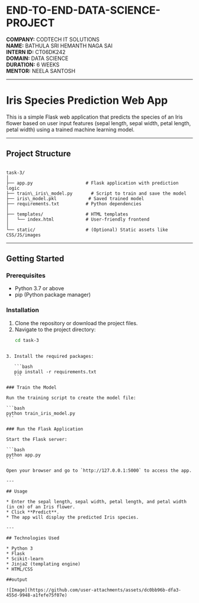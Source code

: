 # END-TO-END-DATA-SCIENCE-PROJECT


**COMPANY:** CODTECH IT SOLUTIONS  
**NAME:** BATHULA SRI HEMANTH NAGA SAI  
**INTERN ID:** CT06DK242  
**DOMAIN:** DATA SCIENCE  
**DURATION:** 6 WEEKS  
**MENTOR:** NEELA SANTOSH  

---
# Iris Species Prediction Web App

This is a simple Flask web application that predicts the species of an Iris flower based on user input features (sepal length, sepal width, petal length, petal width) using a trained machine learning model.

---

## Project Structure

```

task-3/
│
├── app.py                    # Flask application with prediction logic
├── train\_iris\_model.py       # Script to train and save the model
├── iris\_model.pkl            # Saved trained model
├── requirements.txt          # Python dependencies
│
├── templates/                # HTML templates
│   └── index.html            # User-friendly frontend
│
└── static/                   # (Optional) Static assets like CSS/JS/images

````

---

## Getting Started

### Prerequisites

- Python 3.7 or above
- pip (Python package manager)

### Installation

1. Clone the repository or download the project files.
2. Navigate to the project directory:
   ```bash
   cd task-3
````

3. Install the required packages:

   ```bash
   pip install -r requirements.txt
   ```

### Train the Model

Run the training script to create the model file:

```bash
python train_iris_model.py
```

### Run the Flask Application

Start the Flask server:

```bash
python app.py
```

Open your browser and go to `http://127.0.0.1:5000` to access the app.

---

## Usage

* Enter the sepal length, sepal width, petal length, and petal width (in cm) of an Iris flower.
* Click **Predict**.
* The app will display the predicted Iris species.

---

## Technologies Used

* Python 3
* Flask
* Scikit-learn
* Jinja2 (templating engine)
* HTML/CSS

##output

![Image](https://github.com/user-attachments/assets/dc0bb96b-dfa3-455d-9948-a1fefe75f07e)

